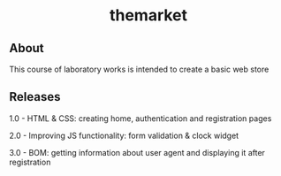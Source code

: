 <h1 align="center">themarket</h1>

## About

This course of laboratory works is intended to create a basic web store

## Releases

<p>1.0 - HTML &amp; CSS: creating home, authentication and registration pages</p>
<p>2.0 - Improving JS functionality: form validation &amp; clock widget</p>
<p>3.0 - BOM: getting information about user agent and displaying it after registration</p>